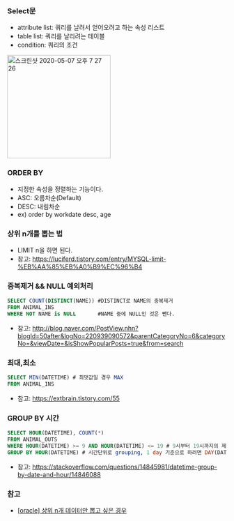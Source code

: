 ### Select문

- attribute list: 쿼리를 날려서 얻어오려고 하는 속성 리스트
- table list: 쿼리를 날리려는 테이블
- condition: 쿼리의 조건
<img width="237" alt="스크린샷 2020-05-07 오후 7 27 26" src="https://user-images.githubusercontent.com/26040955/81284214-ca332680-9098-11ea-9efc-8767ef18f1fc.png">

### ORDER BY

- 지정한 속성을 정렬하는 기능이다.
- ASC: 오름차순(Default)
- DESC: 내림차순
- ex) order by workdate desc, age

### 상위 n개를 뽑는 법
- LIMIT n을 하면 된다.
- 참고: https://luciferd.tistory.com/entry/MYSQL-limit-%EB%AA%85%EB%A0%B9%EC%96%B4

### 중복제거 && NULL 예외처리

```sql
SELECT COUNT(DISTINCT(NAME)) #DISTINCT로 NAME의 중복제거
FROM ANIMAL_INS
WHERE NOT NAME is NULL       #NAME 중에 NULL인 것은 뺀다.
```

- 참고: http://blog.naver.com/PostView.nhn?blogId=50after&logNo=220939090572&parentCategoryNo=6&categoryNo=&viewDate=&isShowPopularPosts=true&from=search

### 최대,최소

```sql
SELECT MIN(DATETIME) # 최댓값일 경우 MAX
FROM ANIMAL_INS 
```
- 참고: https://extbrain.tistory.com/55

### GROUP BY 시간

```sql
SELECT HOUR(DATETIME), COUNT(*)
FROM ANIMAL_OUTS
WHERE HOUR(DATETIME) >= 9 AND HOUR(DATETIME) <= 19 # 9시부터 19시까지의 제한조건
GROUP BY HOUR(DATETIME) # 시간단위로 grouping, 1 day 기준으로 하려면 DAY(DATETIME)으로 해야함.
```

- 참고: https://stackoverflow.com/questions/14845981/datetime-group-by-date-and-hour/14846088

### 참고
- [[oracle] 상위 n개 데이터만 뽑고 싶은 경우](http://blog.naver.com/PostView.nhn?blogId=nomadgee&logNo=220854618303)
